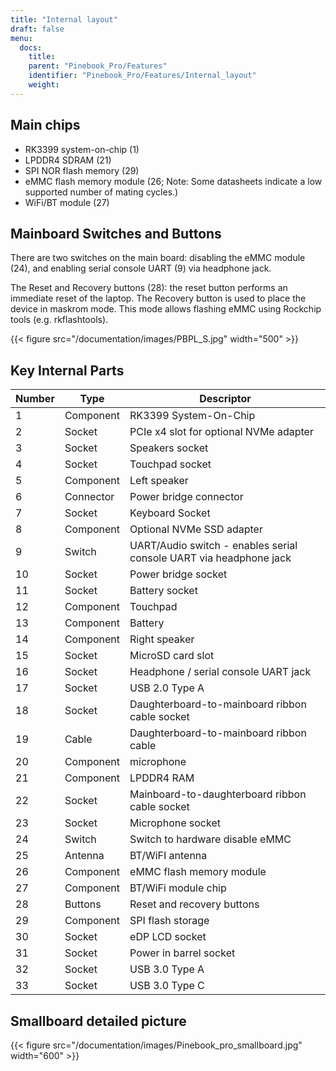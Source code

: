 ```yaml
---
title: "Internal layout"
draft: false
menu:
  docs:
    title:
    parent: "Pinebook_Pro/Features"
    identifier: "Pinebook_Pro/Features/Internal_layout"
    weight: 
---
```


## Main chips

* RK3399 system-on-chip (1)
* LPDDR4 SDRAM (21)
* SPI NOR flash memory (29)
* eMMC flash memory module (26; Note: Some datasheets indicate a low supported number of mating cycles.)
* WiFi/BT module (27)

## Mainboard Switches and Buttons

There are two switches on the main board: disabling the eMMC module (24), and enabling serial console UART (9) via headphone jack.

The Reset and Recovery buttons (28): the reset button performs an immediate reset of the laptop. The Recovery button is used to place the device in maskrom mode. This mode allows flashing eMMC using Rockchip tools (e.g. rkflashtools).

{{< figure src="/documentation/images/PBPL_S.jpg" width="500" >}}

## Key Internal Parts

| Number | Type | Descriptor |
| --- | --- | --- |
| 1 | Component  | RK3399 System-On-Chip |
| 2 | Socket | PCIe x4 slot for optional NVMe adapter |
| 3 | Socket | Speakers socket |
| 4 | Socket | Touchpad socket |
| 5 | Component | Left speaker |
| 6 | Connector | Power bridge connector |
| 7 | Socket | Keyboard Socket |
| 8 | Component | Optional NVMe SSD adapter |
| 9 | Switch | UART/Audio switch - enables serial console UART via headphone jack |
| 10 | Socket | Power bridge socket |
| 11 | Socket | Battery socket |
| 12 | Component | Touchpad |
| 13 | Component | Battery |
| 14 | Component | Right speaker |
| 15 | Socket | MicroSD card slot |
| 16 | Socket | Headphone / serial console UART jack |
| 17 | Socket | USB 2.0 Type A |
| 18 | Socket | Daughterboard-to-mainboard ribbon cable socket |
| 19 | Cable | Daughterboard-to-mainboard ribbon cable |
| 20 | Component | microphone |
| 21 | Component | LPDDR4 RAM |
| 22 | Socket | Mainboard-to-daughterboard ribbon cable socket |
| 23 | Socket | Microphone socket |
| 24 | Switch | Switch to hardware disable eMMC |
| 25 | Antenna | BT/WiFI antenna |
| 26 | Component | eMMC flash memory module |
| 27 | Component | BT/WiFi module chip |
| 28 | Buttons | Reset and recovery buttons |
| 29 | Component | SPI flash storage |
| 30 | Socket | eDP LCD socket |
| 31 | Socket | Power in barrel socket |
| 32 | Socket | USB 3.0 Type A |
| 33 | Socket | USB 3.0 Type C |

## Smallboard detailed picture

{{< figure src="/documentation/images/Pinebook_pro_smallboard.jpg" width="600" >}}
